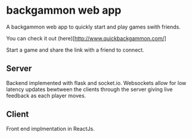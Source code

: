 # backgammon web app


A backgammon web app to quickly start and play games swith friends. 

You can check it out (here)[http://www.quickbackgammon.com/]

Start a game and share the link with a friend to connect.

## Server
Backend implemented with flask and socket.io. Websockets allow for low latency updates bewtween the clients through the server giving live feedback as each player moves.

## Client
Front end implmentation in ReactJs. 

